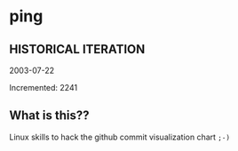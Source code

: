 # ping

## HISTORICAL ITERATION
2003-07-22

Incremented: 2241

## What is this?? 
Linux skills to hack the github commit visualization chart `;-)`
